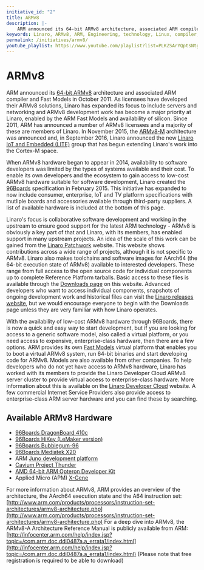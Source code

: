 ```yaml
---
initiative_id: "2"
title: ARMv8
description: |-
    ARM announced its 64-bit ARMv8 architecture, associated ARM compiler and Fast Models in October 2011.
keywords: Linaro, ARMv8, ARM, Engineering, technology, Linux, compiler, architecture, Cortex-M, hardware, 64-bit
permalink: /initiatives/armv8/
youtube_playlist: https://www.youtube.com/playlist?list=PLKZSArYQptsNtgGmA-yNyqzKyc0b3lE2g&playnext=1
---
```

# ARMv8

ARM announced its [64-bit ARMv8](http://www.arm.com/about/newsroom/arm-discloses-technical-details-of-the-next-version-of-the-arm-architecture.php) architecture and associated ARM compiler and Fast Models in October 2011. As licensees have developed their ARMv8 solutions, Linaro has expanded its focus to include servers and networking and ARMv8 development work has become a major priority at Linaro, enabled by the ARM Fast Models and availability of silicon. Since 2011, ARM has announced a number of ARMv8 licensees and a majority of these are members of Linaro. In November 2015, the [ARMv8-M](http://www.arm.com/about/newsroom/armv8-m-architecture-simplifies-security-for-smart-embedded-devices.php) architecture was announced and, in September 2016, Linaro announced the new [Linaro IoT and Embedded (LITE)](/news/linaro-announces-lite-collaborative-software-engineering-internet-things-iot/) group that has begun extending Linaro's work into the Cortex-M space.

When ARMv8 hardware began to appear in 2014, availability to software developers was limited by the types of systems available and their cost. To enable its own developers and the ecosystem to gain access to low-cost ARMv8 hardware suitable for software development, Linaro created the [96Boards](http://www.96Boards.org) specification in February 2015. This initiative has expanded to now include consumer, enterprise, IoT and TV platform specifications with mutliple boards and accessories available through third-party suppliers. A list of available hardware is included at the bottom of this page.

Linaro's focus is collaborative software development and working in the upstream to ensure good support for the latest ARM technology - ARMv8 is obviously a key part of that and Linaro, with its members, has enabled support in many upstream projects. An idea of the scale of this work can be gained from the [Linaro Patchwork](https://patches.linaro.org/) website. This website shows contributions across a wide range of projects, although it is not specific to ARMv8. Linaro also makes toolchains and software images for AArch64 (the 64-bit execution state of ARMv8) available to interested developers. These range from full access to the open source code for individual components up to complete Reference Platform tarballs. Basic access to these files is available through the [Downloads page](/downloads/) on this website. Advanced developers who want to access individual components, snapshots of ongoing development work and historical files can visit the [Linaro releases website](http://releases.linaro.org/), but we would encourage everyone to begin with the Downloads page unless they are very familiar with how Linaro operates.

With the availability of low-cost ARMv8 hardware through 96Boards, there is now a quick and easy way to start development, but if you are looking for access to a generic software model, also called a virtual platform, or you need access to expensive, enterprise-class hardware, then there are a few options. ARM provides its own [Fast Models](http://www.arm.com/fastmodels) virtual platform that enables you to boot a virtual ARMv8 system, run 64-bit binaries and start developing code for ARMv8. Models are also available from other companies. To help developers who do not yet have access to ARMv8 hardware, Linaro has worked with its members to provide the Linaro Developer Cloud ARMv8 server cluster to provide virtual access to enterprise-class hardware. More information about this is available on the [Linaro Developer Cloud](https://www.linaro.cloud/) website. A few commercial Internet Service Providers also provide access to enterprise-class ARM server hardware and you can find these by searching.

## Available ARMv8 Hardware

* [96Boards DragonBoard 410c](http://www.96boards.org/product/dragonboard410c/)
* [96Boards HiKey (LeMaker version)](http://www.96boards.org/product/hikey/)
* [96Boards Bubblegum-96](http://www.96boards.org/product/bubblegum-96/)
* [96Boards Mediatek X20](http://www.96boards.org/product/mediatek-x20/)
* ARM [Juno development platform](http://www.arm.com/products/tools/development-boards/versatile-express/juno-arm-development-platform.php)
* [Cavium Project Thunder](http://www.cavium.com/thundersdk_access_application.html)
* [AMD 64-bit ARM Opteron Developer Kit](http://www.amd.com/en-us/press-releases/Pages/64-bit-developer-kit-2014jul30.aspx)
* Applied Micro (APM) [X-Gene](https://www.apm.com/products/data-center/x-gene-family/x-gene/)

For more information about ARMv8, ARM provides an overview of the architecture, the AArch64 execution state and the A64 instruction set: [http://www.arm.com/products/processors/instruction-set-architectures/armv8-architecture.php](http://www.arm.com/products/processors/instruction-set-architectures/armv8-architecture.php) For a deep dive into ARMv8, the ARMv8-A Architecture Reference Manual is publicly available from ARM: [http://infocenter.arm.com/help/index.jsp?topic=/com.arm.doc.ddi0487a.a_errata1/index.html](http://infocenter.arm.com/help/index.jsp?topic=/com.arm.doc.ddi0487a.a_errata1/index.html) (Please note that free registration is required to be able to download)
